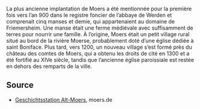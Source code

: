 La plus ancienne implantation de Moers a été mentionnée pour la première fois vers l’an 900 dans le registre foncier de l’abbaye de Werden et comprenait cinq manses et demie, qui appartenaient au domaine de Friemersheim. Une manse était une ferme médiévale avec suffisamment de terres pour nourrir une famille. À l’origine, Moers était un petit village rural situé au bord de la rivière Moerse, probablement doté d’une église dédiée à saint Boniface. Plus tard, vers 1200, un nouveau village s’est formé près du château des comtes de Moers, qui a obtenu les droits de cité en 1300 et a été fortifié au XIVe siècle, tandis que l’ancienne église paroissiale est restée en dehors des remparts de la ville.

Source
------

* [Geschichtsstation Alt-Moers], moers.de

[Geschichtsstation Alt-Moers]: https://www-moers-de.translate.goog/leben-moers/geschichtsstation/geschichtsstation-20-alt-moers?_x_tr_sl=de&_x_tr_tl=fr
